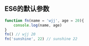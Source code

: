 ## ES6的默认参数

```js
function fn(name = 'wjj', age = 20){
    console.log(name, age)
} 
fn() // wjj 20
fn('sunshine', 22) // sunshine 22
```

